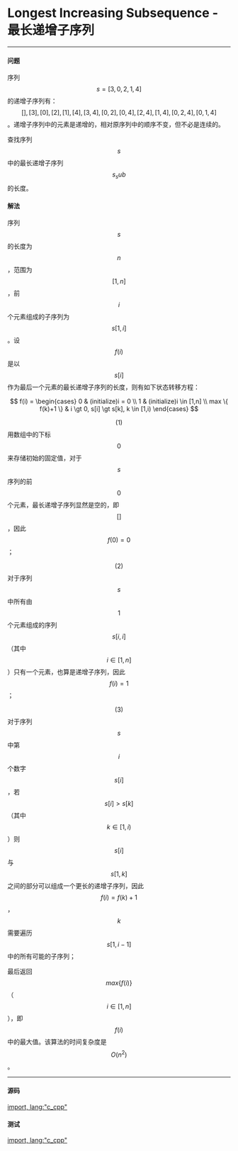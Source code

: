 <script type="text/javascript" src="https://cdnjs.cloudflare.com/ajax/libs/mathjax/2.7.1/MathJax.js?config=TeX-AMS-MML_HTMLorMML"/></script>
<script> gitbook.events.bind("page.change", function() { MathJax.Hub.Queue(["Typeset",MathJax.Hub]); } </script>

# Longest Increasing Subsequence - 最长递增子序列

--------

#### 问题

序列$$ s = [3,0,2,1,4] $$的递增子序列有：$$ [], [3], [0], [2], [1], [4], [3,4], [0,2], [0,4], [2,4], [1,4], [0,2,4], [0,1,4] $$。递增子序列中的元素是递增的，相对原序列中的顺序不变，但不必是连续的。

查找序列$$ s $$中的最长递增子序列$$ s_sub $$的长度。

#### 解法

序列$$ s $$的长度为$$ n $$，范围为$$ [1,n] $$，前$$ i $$个元素组成的子序列为$$ s[1,i] $$。设$$ f(i) $$是以$$ s[i] $$作为最后一个元素的最长递增子序列的长度，则有如下状态转移方程：

$$
f(i) =
\begin{cases}
0                   &   (initialize)i = 0 \\
1                   &   (initialize)i \in [1,n] \\
max \{ f(k)+1 \}    &   i \gt 0, s[i] \gt s[k], k \in [1,i)
\end{cases}
$$

$$ (1) $$ 用数组中的下标$$ 0 $$来存储初始的固定值，对于$$ s $$序列的前$$ 0 $$个元素，最长递增子序列显然是空的，即$$ [] $$，因此$$ f(0) = 0 $$；

$$ (2) $$ 对于序列$$ s $$中所有由$$ 1 $$个元素组成的序列$$ s[i,i] $$（其中$$ i \in [1,n] $$）只有一个元素，也算是递增子序列，因此$$ f(i) = 1 $$；

$$ (3) $$ 对于序列$$ s $$中第$$ i $$个数字$$ s[i] $$，若$$ s[i] \gt s[k] $$（其中$$ k \in [1,i) $$）则$$ s[i] $$与$$ s[1,k] $$之间的部分可以组成一个更长的递增子序列，因此$$ f(i) = f(k)+1 $$，$$ k $$需要遍历$$ s[1,i-1] $$中的所有可能的子序列；

最后返回$$ max⁡\{f(i)\} $$（$$ i \in [1,n] $$），即$$ f(i) $$中的最大值。该算法的时间复杂度是$$ O(n^2) $$。

--------

#### 源码

[import, lang:"c_cpp"](../../../../src/DynamicProgramming/LinearDP/LongestIncreasingSubsequence.h)

#### 测试

[import, lang:"c_cpp"](../../../../src/DynamicProgramming/LinearDP/LongestIncreasingSubsequence.cpp)
